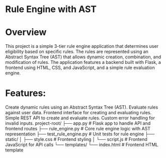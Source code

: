 # Rule Engine with AST
# Overview
This project is a simple 3-tier rule engine application that determines user eligibility based on specific rules. The rules are represented using an Abstract Syntax Tree (AST) that allows dynamic creation, combination, and modification of rules. The application features a backend built with Flask, a frontend using HTML, CSS, and JavaScript, and a simple rule evaluation engine.
# Features:
Create dynamic rules using an Abstract Syntax Tree (AST).
Evaluate rules against user data.
Frontend interface for creating and evaluating rules.
Simple REST API to create and evaluate rules.
Custom error handling for invalid inputs.
project-root/
├── app.py                  # Flask app to handle API and frontend routes
├── rule_engine.py          # Core rule engine logic with AST representation
├── test_rule_engine.py     # Unit tests for rule engine
├── static/
│   ├── style.css           # Frontend styling
│   └── script.js           # Frontend JavaScript for API calls
└── templates/
    └── index.html          # Frontend HTML template
